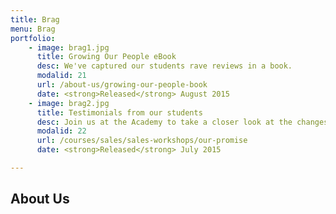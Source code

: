 ```yaml
---
title: Brag
menu: Brag
portfolio:
    - image: brag1.jpg
      title: Growing Our People eBook
      desc: We've captured our students rave reviews in a book.
      modalid: 21
      url: /about-us/growing-our-people-book
      date: <strong>Released</strong> August 2015
    - image: brag2.jpg
      title: Testimonials from our students
      desc: Join us at the Academy to take a closer look at the changes to Our Promise and its significance within your business.
      modalid: 22
      url: /courses/sales/sales-workshops/our-promise
      date: <strong>Released</strong> July 2015

---
```


## About Us
